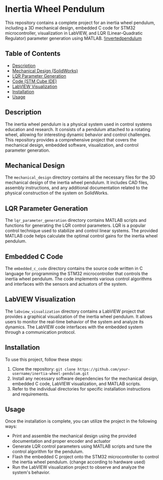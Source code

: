 # Inertia Wheel Pendulum

This repository contains a complete project for an inertia wheel pendulum, including a 3D mechanical design, embedded C code for STM32 microcontroller, visualization in LabVIEW, and LQR (Linear-Quadratic Regulator) parameter generation using MATLAB.
[!invertedpendulum](https://github.com/Amine5588/Inertia-Wheel-Pendulum/inverted.gif)
## Table of Contents
- [Description](#description)
- [Mechanical Design (SolidWorks)](#mechanical-design)
- [LQR Parameter Generation](#lqr-parameter-generation)
- [Code (STM Cube IDE)](#embedded-c-code)
- [LabVIEW Visualization](#labview-visualization)
- [Installation](#installation)
- [Usage](#usage)

## Description
The inertia wheel pendulum is a physical system used in control systems education and research. It consists of a pendulum attached to a rotating wheel, allowing for interesting dynamic behavior and control challenges. This repository provides a comprehensive project that covers the mechanical design, embedded software, visualization, and control parameter generation.

## Mechanical Design
The `mechanical_design` directory contains all the necessary files for the 3D mechanical design of the inertia wheel pendulum. It includes CAD files, assembly instructions, and any additional documentation related to the physical construction of the system on SolidWorks.

## LQR Parameter Generation
The `lqr_parameter_generation` directory contains MATLAB scripts and functions for generating the LQR control parameters. LQR is a popular control technique used to stabilize and control linear systems. The provided MATLAB code helps calculate the optimal control gains for the inertia wheel pendulum.

## Embedded C Code
The `embedded_c_code` directory contains the source code written in C language for programming the STM32 microcontroller that controls the inertia wheel pendulum. The code implements various control algorithms and interfaces with the sensors and actuators of the system.

## LabVIEW Visualization
The `labview_visualization` directory contains a LabVIEW project that provides a graphical visualization of the inertia wheel pendulum. It allows users to monitor the real-time behavior of the system and analyze its dynamics. The LabVIEW code interfaces with the embedded system through a communication protocol.

## Installation
To use this project, follow these steps:
1. Clone the repository: `git clone https://github.com/your-username/inertia-wheel-pendulum.git`
2. Install any necessary software dependencies for the mechanical design, embedded C code, LabVIEW visualization, and MATLAB scripts.
3. Refer to the individual directories for specific installation instructions and requirements.

## Usage
Once the installation is complete, you can utilize the project in the following ways:
- Print and assemble the mechanical design using the provided documentation and proper encoder and actuator
- Generate LQR control parameters using MATLAB scripts and tune the control algorithm for the pendulum.
- Flash the embedded C project onto the STM32 microcontroller to control the inertia wheel pendulum. (change according to hardware used)
- Run the LabVIEW visualization project to observe and analyze the system's behavior.
